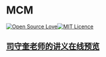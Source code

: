 # MCM

[![Open Source Love](https://cdn.jsdelivr.net/gh/MHuiG/imgbed/github/open-source.svg)](https://github.com/ellerbrock/open-source-badges/)[![MIT Licence](https://cdn.jsdelivr.net/gh/MHuiG/imgbed/github/mit.svg)](https://opensource.org/licenses/mit-license.php)

## [司守奎老师的讲义在线预览](https://mhuig.github.io/posts/6cfc95e.html)
